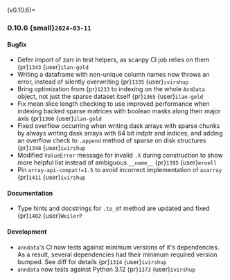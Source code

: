 (v0.10.6)=
### 0.10.6 {small}`2024-03-11`

#### Bugfix

* Defer import of zarr in test helpers, as scanpy CI job relies on them {pr}`1343` {user}`ilan-gold`
* Writing a dataframe with non-unique column names now throws an error, instead of silently overwriting {pr}`1335` {user}`ivirshup`
* Bring optimization from {pr}`1233` to indexing on the whole `AnnData` object, not just the sparse dataset itself {pr}`1365` {user}`ilan-gold`
* Fix mean slice length checking to use improved performance when indexing backed sparse matrices with boolean masks along their major axis {pr}`1366` {user}`ilan-gold`
* Fixed overflow occurring when writing dask arrays with sparse chunks by always writing dask arrays with 64 bit indptr and indices, and adding an overflow check to `.append` method of sparse on disk structures {pr}`1348` {user}`ivirshup`
* Modified `ValueError` message for invalid `.X` during construction to show more helpful list instead of ambiguous `__name__` {pr}`1395` {user}`eroell`
* Pin `array-api-compat!=1.5` to avoid incorrect implementation of `asarray` {pr}`1411` {user}`ivirshup`

#### Documentation

* Type hints and docstrings for `.to_df` method are updated and fixed {pr}`1402` {user}`WeilerP`

#### Development

* `anndata`'s CI now tests against minimum versions of it's dependencies. As a result, several dependencies had their minimum required version bumped. See diff for details {pr}`1314` {user}`ivirshup`
* `anndata` now tests against Python 3.12 {pr}`1373` {user}`ivirshup`
